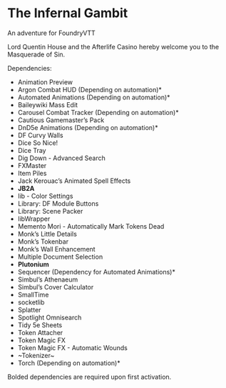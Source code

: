 # The Infernal Gambit
An adventure for FoundryVTT

Lord Quentin House and the Afterlife Casino hereby welcome you to the Masquerade of Sin.

Dependencies:

* Animation Preview
* Argon Combat HUD (Depending on automation)*
* Automated Animations (Depending on automation)*
* Baileywiki Mass Edit
* Carousel Combat Tracker (Depending on automation)*
* Cautious Gamemaster’s Pack
* DnD5e Animations (Depending on automation)*
* DF Curvy Walls
* Dice So Nice!
* Dice Tray
* Dig Down - Advanced Search
* FXMaster
* Item Piles
* Jack Kerouac’s Animated Spell Effects
* **JB2A**
* lib - Color Settings
* Library: DF Module Buttons
* Library: Scene Packer
* libWrapper
* Memento Mori - Automatically Mark Tokens Dead
* Monk’s Little Details
* Monk’s Tokenbar
* Monk’s Wall Enhancement
* Multiple Document Selection
* **Plutonium**
* Sequencer (Dependency for Automated Animations)*
* Simbul’s Athenaeum
* Simbul’s Cover Calculator
* SmallTime
* socketlib
* Splatter
* Spotlight Omnisearch
* Tidy 5e Sheets
* Token Attacher
* Token Magic FX
* Token Magic FX - Automatic Wounds
* ~Tokenizer~
* Torch (Depending on automation)*

Bolded dependencies are required upon first activation.
